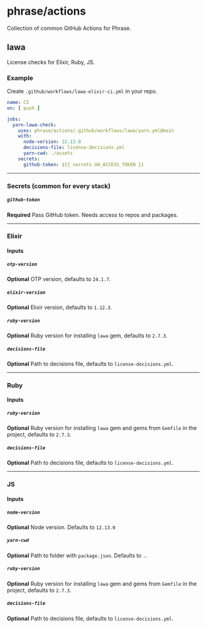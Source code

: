 # phrase/actions

Collection of common GitHub Actions for Phrase.

## lawa

License checks for Elixir, Ruby, JS.

### Example

Create `.github/workflows/lawa-elixir-ci.yml` in your repo.

```yml
name: CI
on: [ push ]

jobs:
  yarn-lawa-check:
    uses: phrase/actions/.github/workflows/lawa/yarn.yml@main
    with:
      node-version: 12.13.0
      decisions-file: license-decisions.yml
      yarn-cwd: ./assets
    secrets:
      github-token: ${{ secrets.GH_ACCESS_TOKEN }}
```
---

### Secrets (common for every stack)

##### `github-token`

**Required** Pass GitHub token. Needs access to repos and packages.

---

### Elixir

#### Inputs

##### `otp-version`

**Optional** OTP version, defaults to `24.1.7`.

##### `elixir-version`

**Optional** Elixir version, defaults to `1.12.3`.

##### `ruby-version`

**Optional** Ruby version for installing `lawa` gem, defaults to `2.7.3`.

##### `decisions-file`

**Optional** Path to decisions file, defaults to `license-decisions.yml`.

---

### Ruby

#### Inputs

##### `ruby-version`

**Optional** Ruby version for installing `lawa` gem and gems from `Gemfile` in the project, defaults to `2.7.3`.

##### `decisions-file`

**Optional** Path to decisions file, defaults to `license-decisions.yml`.

---

### JS

#### Inputs

##### `node-version`

**Optional** Node version. Defaults to `12.13.0`

##### `yarn-cwd`

**Optional** Path to folder with `package.json`. Defaults to `.`.

##### `ruby-version`

**Optional** Ruby version for installing `lawa` gem and gems from `Gemfile` in the project, defaults to `2.7.3`.

##### `decisions-file`

**Optional** Path to decisions file, defaults to `license-decisions.yml`.
